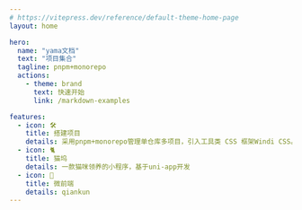 ```yaml
---
# https://vitepress.dev/reference/default-theme-home-page
layout: home

hero:
  name: "yama文档"
  text: "项目集合"
  tagline: pnpm+monorepo
  actions:
    - theme: brand
      text: 快速开始
      link: /markdown-examples

features:
  - icon: 🛠️
    title: 搭建项目
    details: 采用pnpm+monorepo管理单仓库多项目，引入工具类 CSS 框架Windi CSS。
  - icon: 🐈
    title: 猫坞
    details: 一款猫咪领养的小程序，基于uni-app开发
  - icon: 🧝
    title: 微前端
    details: qiankun
---
```

